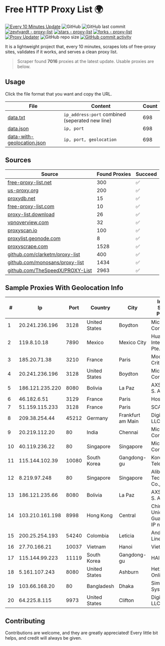 
# Free HTTP Proxy List 🌍

[![Every 10 Minutes Update](https://github.com/mertguvencli/http-proxy-list/actions/workflows/main.yml/badge.svg?branch=main)](https://github.com/mertguvencli/http-proxy-list/actions/workflows/main.yml)
![GitHub](https://img.shields.io/github/license/mertguvencli/http-proxy-list)
![GitHub last commit](https://img.shields.io/github/last-commit/mertguvencli/http-proxy-list)
[![zevtyardt - proxy-list](https://img.shields.io/static/v1?label=zevtyardt&message=proxy-list&color=blue&logo=github)](https://github.com/zevtyardt/proxy-list "Go to GitHub repo")
[![stars - proxy-list](https://img.shields.io/github/stars/zevtyardt/proxy-list?style=social)](https://github.com/zevtyardt/proxy-list)
[![forks - proxy-list](https://img.shields.io/github/forks/zevtyardt/proxy-list?style=social)](https://github.com/zevtyardt/proxy-list)
[![Proxy Updater](https://github.com/zevtyardt/proxy-list/workflows/Proxy%20Updater/badge.svg)](https://github.com/zevtyardt/proxy-list/actions?query=workflow:"Proxy+Updater")
![GitHub repo size](https://img.shields.io/github/repo-size/zevtyardt/proxy-list)
[![GitHub commit activity](https://img.shields.io/github/commit-activity/m/zevtyardt/proxy-list?logo=commits)](https://github.com/zevtyardt/proxy-list/commits/main)

It is a lightweight project that, every 10 minutes, scrapes lots of free-proxy sites, validates if it works, and serves a clean proxy list.

> Scraper found **7016** proxies at the latest update. Usable proxies are below.

## Usage

Click the file format that you want and copy the URL.

|File|Content|Count|
|----|-------|-----|
|[data.txt](https://raw.githubusercontent.com/mertguvencli/http-proxy-list/main/proxy-list/data.txt)|`ip_address:port` combined (seperated new line)|698|
|[data.json](https://raw.githubusercontent.com/mertguvencli/http-proxy-list/main/proxy-list/data.json)|`ip, port`|698|
|[data-with-geolocation.json](https://raw.githubusercontent.com/mertguvencli/http-proxy-list/main/proxy-list/data-with-geolocation.json)|`ip, port, geolocation`|698|

## Sources

|Source|Found Proxies|Succeed|
|------|-------------|-------|
|[free-proxy-list.net](https://free-proxy-list.net)|300|✅|
|[us-proxy.org](https://www.us-proxy.org)|200|✅|
|[proxydb.net](http://proxydb.net)|15|✅|
|[free-proxy-list.com](https://free-proxy-list.com/?page=&port=&type%5B%5D=http&type%5B%5D=https&up_time=0&search=Search)|10|✅|
|[proxy-list.download](https://www.proxy-list.download/HTTP)|26|✅|
|[vpnoverview.com](https://vpnoverview.com/privacy/anonymous-browsing/free-proxy-servers)|32|✅|
|[proxyscan.io](https://www.proxyscan.io)|100|✅|
|[proxylist.geonode.com](https://proxylist.geonode.com/api/proxy-list?limit=300&page=1&sort_by=lastChecked&sort_type=desc&protocols=http,https)|8|✅|
|[proxyscrape.com](https://api.proxyscrape.com/v2/?request=displayproxies&protocol=http&timeout=10000&country=all&ssl=all&anonymity=all)|1528|✅|
|[github.com/clarketm/proxy-list](https://raw.githubusercontent.com/clarketm/proxy-list/master/proxy-list-raw.txt)|400|✅|
|[github.com/monosans/proxy-list](https://raw.githubusercontent.com/monosans/proxy-list/main/proxies/http.txt)|1434|✅|
|[github.com/TheSpeedX/PROXY-List](https://raw.githubusercontent.com/TheSpeedX/PROXY-List/master/http.txt)|2963|✅|


## Sample Proxies With Geolocation Info

|#|Ip|Port|Country|City|Internet Service Provider|
|-|--|----|-------|----|-------------------------|
|1|20.241.236.196|3128|United States|Boydton|Microsoft Corporation|
|2|119.8.10.18|7890|Mexico|Mexico City|Huawei International Pte. LTD|
|3|185.20.71.38|3210|France|Paris|Mod Mission Critical LLC|
|4|20.241.236.196|3128|United States|Boydton|Microsoft Corporation|
|5|186.121.235.220|8080|Bolivia|La Paz|AXS Bolivia S. A.|
|6|46.182.6.51|3129|France|Paris|Hosteur SAS|
|7|51.159.115.233|3128|France|Paris|SCALEWAY|
|8|209.38.254.44|45212|Germany|Frankfurt am Main|DigitalOcean, LLC|
|9|20.219.112.20|80|India|Chennai|Microsoft Corporation|
|10|40.119.236.22|80|Singapore|Singapore|Microsoft Corporation|
|11|115.144.102.39|10080|South Korea|Gangdong-gu|Korea Telecom|
|12|8.219.97.248|80|Singapore|Singapore|Alibaba (US) Technology Co., Ltd.|
|13|186.121.235.66|8080|Bolivia|La Paz|AXS Bolivia S. A.|
|14|103.210.161.198|8998|Hong Kong|Central|China Unicom Guangdong IP network|
|15|200.25.254.193|54240|Colombia|Leticia|Andinet ON Line|
|16|27.70.166.21|10037|Vietnam|Hanoi|Viettel Group|
|17|115.144.99.223|11119|South Korea|Gangdong-gu|HAIonNet|
|18|5.161.107.243|8080|United States|Ashburn|Hetzner Online GmbH|
|19|103.66.168.20|80|Bangladesh|Dhaka|Simec System Ltd.|
|20|64.225.8.115|9973|United States|Clifton|DigitalOcean, LLC|



## Contributing

Contributions are welcome, and they are greatly appreciated! Every
little bit helps, and credit will always be given.

